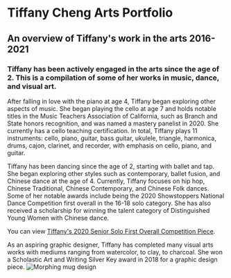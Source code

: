 # Tiffany Cheng Arts Portfolio
## An overview of Tiffany's work in the arts 2016-2021
### Tiffany has been actively engaged in the arts since the age of 2. This is a compilation of some of her works in music, dance, and visual art.

After falling in love with the piano at age 4, Tiffany began exploring other aspects of music. She began playing the cello at age 7 and holds notable titles in the Music Teachers Association of California, such as Branch and State honors recognition, and was named a mastery panelist in 2020. She currently has a cello teaching certification. In total, Tiffany plays 11 instruments: cello, piano, guitar, bass guitar, ukulele, triangle, harmonica, drums, cajon, clarinet, and recorder, with emphasis on cello, piano, and guitar.

Tiffany has been dancing since the age of 2, starting with ballet and tap. She began exploring other styles such as contemporary, ballet fusion, and Chinese dance at the age of 4. Currently, Tiffany focuses on hip hop, Chinese Traditional, Chinese Contemporary, and Chinese Folk dances. Some of her notable awards include being the 2020 Showstoppers National Dance Competition first overall in the 16-18 solo category. She has also received a scholarship for winning the talent category of Distinguished Young Women with Chinese dance.

You can view [Tiffany's 2020 Senior Solo First Overall Competition Piece](https://www.youtube.com/watch?v=8n2gRFLShIQ).

As an aspiring graphic designer, Tiffany has completed many visual arts works with mediums ranging from watercolor, to clay, to charcoal. She won a Scholastic Art and Writing Silver Key award in 2018 for a graphic design piece.
![Morphing mug design](![image1](![image1](https://user-images.githubusercontent.com/91549712/135476488-40a9135f-0d5e-4145-b1b6-dea093424310.jpg)))
